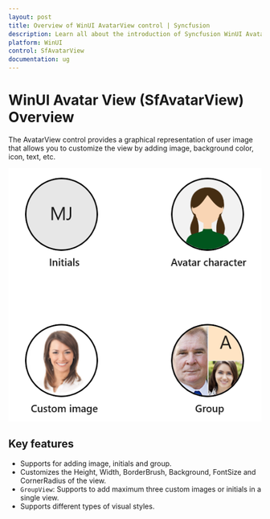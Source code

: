 ```yaml
---
layout: post
title: Overview of WinUI AvatarView control | Syncfusion
description: Learn all about the introduction of Syncfusion WinUI AvatarView Control (SfAvatarView) with essential features and more here.
platform: WinUI
control: SfAvatarView
documentation: ug
---
```


# WinUI Avatar View (SfAvatarView) Overview

The AvatarView control provides a graphical representation of user image that allows you to customize the view by adding image, background color, icon, text, etc.

![AvatarView control overview in WinUI](AvatarView_images/winui_avatarview_overview.png)

## Key features

* Supports for adding image, initials and group.
* Customizes the Height, Width, BorderBrush, Background, FontSize and CornerRadius of the view.
* `GroupView`: Supports to add maximum three custom images or initials in a single view.
* Supports different types of visual styles. 